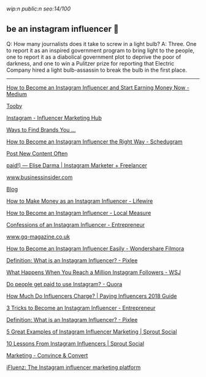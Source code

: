 ###### wip:n public:n seo:14/100

## be an instagram influencer :hammer:

Q:	How many journalists does it take to screw in a light bulb?
A:	Three.  One to report it as an inspired government program to bring
	light to the people, one to report it as a diabolical government plot
	to deprive the poor of darkness, and one to win a Pulitzer prize for
	reporting that Electric Company hired a light bulb-assassin to break
	the bulb in the first place.


----------


[How to Become an Instagram Influencer and Start Earning Money Now - Medium ](http://medium.com/swlh/how-to-become-an-instagram-influencer-and-start-earning-money-now-a8ef3169e96d)

[Tooby ](http://alextooby.com/instagram-influencer/)

[Instagram - Influencer Marketing Hub ](http://influencermarketinghub.com/how-influencers-connect-with-brands-on-instagram/)

[Ways to Find Brands You ... ](https://influencermarketinghub.com/how-influencers-connect-with-brands-on-instagram/#toc-6)

[How to Become an Instagram Influencer the Right Way - Schedugram ](http://schedugr.am/blog/how-to-become-an-instagram-influencer-the-right-way/)

[Post New Content Often ](https://schedugr.am/blog/how-to-become-an-instagram-influencer-the-right-way/#menu7)

[paid!) — Elise Darma | Instagram Marketer + Freelancer ](http://elisedarma.com/blog/ultimate-guide-instagram-influencer)

[www.businessinsider.com ](http://amp.businessinsider.com/influencers-explain-how-to-make-money-on-instagram-be-patient-2018-8)

[ ](https://amp.businessinsider.com/influencers-explain-how-to-make-money-on-instagram-be-patient-2018-8)

[Blog ](http://later.com/blog/become-an-influencer/amp/)

[How to Make Money as an Instagram Influencer - Lifewire ](http://www.lifewire.com/make-money-as-instagram-influencer-4137965)

[How to Become an Instagram Influencer - Local Measure ](http://www.localmeasure.com/post/become-instagram-influencer)

[Confessions of an Instagram Influencer - Entrepreneur ](http://www.entrepreneur.com/amphtml/315156)

[www.gq-magazine.co.uk ](http://www.gq-magazine.co.uk/article/how-to-be-an-instagram-influencer)

[ ](https://www.gq-magazine.co.uk/article/how-to-be-an-instagram-influencer)

[How to Become an Instagram Influencer Easily - Wondershare Filmora ](http://filmora.wondershare.com/instagram-marketing/become-an-instagram-influencer.html)

[      Definition: What is an Instagram Influencer? - Pixlee ](https://www.pixlee.com/definitions/definition-instagram-influencer)

[      What Happens When You Reach a Million Instagram Followers - WSJ ](https://www.wsj.com/articles/now-you-too-can-get-1-million-instagram-followers-1515599740)

[      Do people get paid to use Instagram? - Quora ](https://www.quora.com/Do-people-get-paid-to-use-Instagram)

[      How Much Do Influencers Charge? | Paying Influencers 2018 Guide ](https://www.cpcstrategy.com/blog/2018/06/how-much-do-influencers-charge-paying-influencers-2018-guide/)

[3 Tricks to Become an Instagram Influencer - Entrepreneur ](http://www.entrepreneur.com/amphtml/306934)

[Definition: What is an Instagram Influencer? - Pixlee ](http://www.pixlee.com/definitions/definition-instagram-influencer)

[5 Great Examples of Instagram Influencer Marketing | Sprout Social ](http://sproutsocial.com/insights/examples-instagram-influencer-marketing/amp/)

[10 Lessons From Instagram Influencers | Sprout Social ](http://sproutsocial.com/insights/guides/instagram-influencers/)

[Marketing - Convince & Convert ](http://www.convinceandconvert.com/social-media-strategy/guide-to-instagram-influencer-marketing/amp/)

[iFluenz: The Instagram influencer marketing platform ](http://www.ifluenz.com/)

